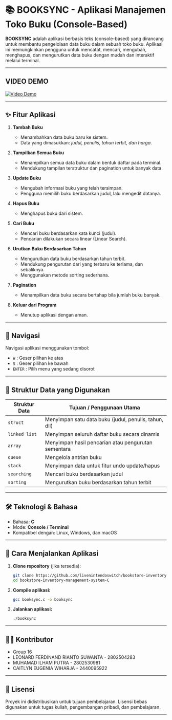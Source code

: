 # 📚 BOOKSYNC - Aplikasi Manajemen Toko Buku (Console-Based)

**BOOKSYNC** adalah aplikasi berbasis teks (console-based) yang dirancang untuk membantu pengelolaan data buku dalam sebuah toko buku. Aplikasi ini memungkinkan pengguna untuk mencatat, mencari, mengubah, menghapus, dan mengurutkan data buku dengan mudah dan interaktif melalui terminal.

---
## VIDEO DEMO
[![Video Demo](https://img.youtube.com/vi/dT7aCuTHg5s/maxresdefault.jpg)](https://youtu.be/dT7aCuTHg5s)


---
## ✨ Fitur Aplikasi

1. **Tambah Buku**

   * Menambahkan data buku baru ke sistem.
   * Data yang dimasukkan: *judul, penulis, tahun terbit, dan harga*.

2. **Tampilkan Semua Buku**

   * Menampilkan semua data buku dalam bentuk daftar pada terminal.
   * Mendukung tampilan terstruktur dan pagination untuk banyak data.

3. **Update Buku**

   * Mengubah informasi buku yang telah tersimpan.
   * Pengguna memilih buku berdasarkan judul, lalu mengedit datanya.

4. **Hapus Buku**

   * Menghapus buku dari sistem.

5. **Cari Buku**

   * Mencari buku berdasarkan kata kunci (judul).
   * Pencarian dilakukan secara linear (Linear Search).

6. **Urutkan Buku Berdasarkan Tahun**

   * Mengurutkan data buku berdasarkan tahun terbit.
   * Mendukung pengurutan dari yang terbaru ke terlama, dan sebaliknya.
   * Menggunakan metode sorting sederhana.

7. **Pagination**

   * Menampilkan data buku secara bertahap bila jumlah buku banyak.

8. **Keluar dari Program**

   * Menutup aplikasi dengan aman.

---

## 🧭 Navigasi

Navigasi aplikasi menggunakan tombol:

* `W` : Geser pilihan ke atas
* `S` : Geser pilihan ke bawah
* `ENTER` : Pilih menu yang sedang disorot

---

## 💾 Struktur Data yang Digunakan

| Struktur Data | Tujuan / Penggunaan Utama                               |
| ------------- | ------------------------------------------------------- |
| `struct`      | Menyimpan satu data buku (judul, penulis, tahun, dll)   |
| `linked list` | Menyimpan seluruh daftar buku secara dinamis            |
| `array`       | Menyimpan hasil pencarian atau pengurutan sementara     |
| `queue`       | Mengelola antrian buku                                  |
| `stack`       | Menyimpan data untuk fitur undo update/hapus            |
| `searching`   | Mencari buku berdasarkan judul                          |
| `sorting`     | Mengurutkan buku berdasarkan tahun terbit               |

---

## 🛠 Teknologi & Bahasa

* Bahasa: **C**
* Mode: **Console / Terminal**
* Kompatibel dengan: Linux, Windows, dan macOS

---

## 🚀 Cara Menjalankan Aplikasi

1. **Clone repository** (jika tersedia):

   ```bash
   git clone https://github.com/livenintendoswitch/bookstore-inventory-management-system-C.git
   cd bookstore-inventory-management-system-C  
   ```

2. **Compile aplikasi:**

   ```bash
   gcc booksync.c -o booksync
   ```

3. **Jalankan aplikasi:**

   ```bash
   ./booksync
   ```

---

## 👨‍💻 Kontributor
* Group 16
* LEONARD FERDINAND RIANTO SUWANTA - 2802504283
* MUHAMAD ILHAM PUTRA - 2802530981
* CAITLYN EUGENIA WIHARJA - 2440095922

---

## 📄 Lisensi

Proyek ini didistribusikan untuk tujuan pembelajaran. Lisensi bebas digunakan untuk tugas kuliah, pengembangan pribadi, dan pembelajaran.

---

